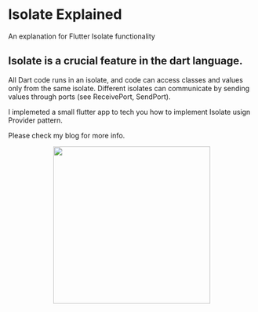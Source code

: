 # Isolate Explained

An explanation for Flutter Isolate functionality

## Isolate is a crucial feature in the dart language.

All Dart code runs in an isolate, and code can access classes and values only from the same isolate. Different isolates can communicate by sending values through ports (see ReceivePort, SendPort).


I implemeted a small flutter app to tech you how to implement Isolate usign Provider pattern.

Please check my blog for more info. 

<p align="center">
  <a href='https://i.imgur.com/z3FJSe7.mp4'>
    <img src='https://github.com/zumrywahid/isolate_explained/blob/master/screen.png' width=320>
  </a>
</p>
